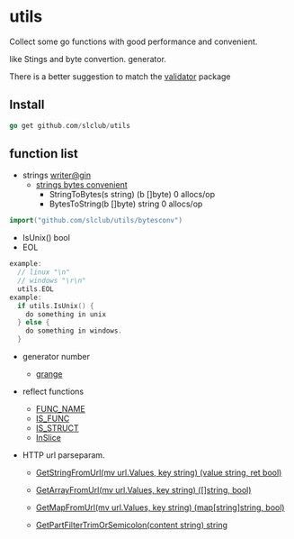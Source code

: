 # utils
Collect some go functions with good performance and convenient.

like Stings and byte convertion. generator.

There is a better suggestion to match the [validator](https://github.com/go-playground/validator) package

## Install

```go
go get github.com/slclub/utils
```

## function list

- strings  [writer@gin](https://github.com/gin-gonic/gin/tree/master/internal/bytesconv)
  - [strings bytes convenient](https://github.com/slclub/utils/blob/master/bytesconv/bytesconv.go) 
    - StringToBytes(s string) (b []byte)   0 allocs/op
    - BytesToString(b []byte) string       0 allocs/op
```go 
import("github.com/slclub/utils/bytesconv") 
```  
- IsUnix() bool
- EOL

```go
example:
  // linux "\n"
  // windows "\r\n"
  utils.EOL
example:
  if utils.IsUnix() {
    do something in unix
  } else {
    do something in windows.
  }
```

- generator number
    - [grange](https://github.com/slclub/utils/blob/master/grange.go)

- reflect functions
  - [FUNC_NAME](https://github.com/slclub/utils/blob/master/reflect.go)
  - [IS_FUNC](https://github.com/slclub/utils/blob/master/reflect.go)
  - [IS_STRUCT](https://github.com/slclub/utils/blob/master/reflect.go)
  - [InSlice](https://github.com/slclub/utils/blob/master/common.go)
  
- HTTP url parseparam.
  - [GetStringFromUrl(mv url.Values, key string) (value string, ret bool)](https://github.com/slclub/utils/blob/master/http.go)
  
  - [GetArrayFromUrl(mv url.Values, key string) ([]string, bool)](https://github.com/slclub/utils/blob/master/http.go)
  - [GetMapFromUrl(mv url.Values, key string) (map[string]string, bool)](https://github.com/slclub/utils/blob/master/http.go)
  - [GetPartFilterTrimOrSemicolon(content string) string](https://github.com/slclub/utils/blob/master/http.go)
